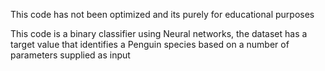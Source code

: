 This code has not been optimized and its purely for educational purposes

This code is a binary classifier using Neural networks, the dataset has a target value that identifies a Penguin species based on a number of parameters supplied as input
